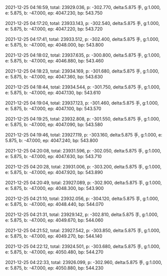 2021-12-25 04:16:59, total: 23929.036, p: -302.770, delta:5.875 手, g:1.000, e: 5.875, b: -47.000, ep: 4047.230, bp: 543.750

2021-12-25 04:17:20, total: 23933.143, p: -302.540, delta:5.875 手, g:1.000, e: 5.875, b: -47.000, ep: 4047.220, bp: 543.720

2021-12-25 04:17:41, total: 23933.512, p: -302.400, delta:5.875 手, g:1.000, e: 5.875, b: -47.000, ep: 4048.000, bp: 543.800

2021-12-25 04:18:02, total: 23937.635, p: -300.800, delta:5.875 手, g:1.000, e: 5.875, b: -47.000, ep: 4046.880, bp: 543.460

2021-12-25 04:18:23, total: 23934.169, p: -301.680, delta:5.875 手, g:1.000, e: 5.875, b: -47.000, ep: 4047.360, bp: 543.630

2021-12-25 04:18:44, total: 23934.544, p: -301.750, delta:5.875 手, g:1.000, e: 5.875, b: -47.000, ep: 4047.130, bp: 543.610

2021-12-25 04:19:04, total: 23937.123, p: -301.460, delta:5.875 手, g:1.000, e: 5.875, b: -47.000, ep: 4047.100, bp: 543.570

2021-12-25 04:19:25, total: 23932.808, p: -301.550, delta:5.875 手, g:1.000, e: 5.875, b: -47.000, ep: 4047.090, bp: 543.580

2021-12-25 04:19:46, total: 23927.119, p: -303.160, delta:5.875 手, g:1.000, e: 5.875, b: -47.000, ep: 4047.240, bp: 543.800

2021-12-25 04:20:08, total: 23931.596, p: -302.050, delta:5.875 手, g:1.000, e: 5.875, b: -47.000, ep: 4047.630, bp: 543.710

2021-12-25 04:20:28, total: 23931.006, p: -303.200, delta:5.875 手, g:1.000, e: 5.875, b: -47.000, ep: 4047.920, bp: 543.890

2021-12-25 04:20:49, total: 23927.089, p: -302.900, delta:5.875 手, g:1.000, e: 5.875, b: -47.000, ep: 4048.300, bp: 543.900

2021-12-25 04:21:10, total: 23932.056, p: -304.120, delta:5.875 手, g:1.000, e: 5.875, b: -47.000, ep: 4048.440, bp: 544.070

2021-12-25 04:21:31, total: 23929.142, p: -302.810, delta:5.875 手, g:1.000, e: 5.875, b: -47.000, ep: 4049.670, bp: 544.060

2021-12-25 04:21:52, total: 23927.542, p: -303.850, delta:5.875 手, g:1.000, e: 5.875, b: -47.000, ep: 4049.270, bp: 544.140

2021-12-25 04:22:12, total: 23924.501, p: -303.680, delta:5.875 手, g:1.000, e: 5.875, b: -47.000, ep: 4050.480, bp: 544.270

2021-12-25 04:22:33, total: 23926.099, p: -302.960, delta:5.875 手, g:1.000, e: 5.875, b: -47.000, ep: 4050.880, bp: 544.230